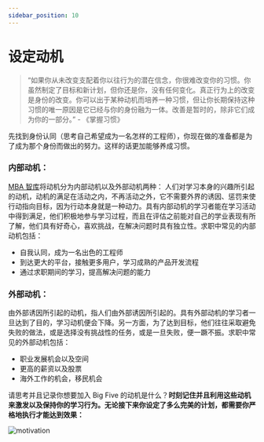 ```yaml
---
sidebar_position: 10
---
```


# 设定动机

> “如果你从未改变支配着你以往行为的潜在信念，你很难改变你的习惯。你虽然制定了目标和新计划，但你还是你，没有任何变化。真正行为上的改变是身份的改变。你可以出于某种动机而培养一种习惯，但让你长期保持这种习惯的唯一原因是它已经与你的身份融为一体。改善是暂时的，除非它们成为你的一部分。” - 《掌握习惯》

先找到身份认同（思考自己希望成为一名怎样的工程师），你现在做的准备都是为了成为那个身份而做出的努力。这样的话更加能够养成习惯。

### 内部动机：

[MBA 智库](https://wiki.mbalib.com/wiki/%E5%AD%A6%E4%B9%A0%E5%8A%A8%E6%9C%BA)将动机分为内部动机以及外部动机两种：
人们对学习本身的兴趣所引起的动机，动机的满足在活动之内，不再活动之外，它不需要外界的诱因、惩罚来使行动指向目标，因为行动本身就是一种动力。具有内部动机的学习者能在学习活动中得到满足，他们积极地参与学习过程，而且在评估之前能对自己的学业表现有所了解，他们具有好奇心，喜欢挑战，在解决问题时具有独立性。求职中常见的内部动机包括：

- 自我认同，成为一名出色的工程师
- 到达更大的平台，接触更多用户，学习成熟的产品开发流程
- 通过求职期间的学习，提高解决问题的能力

### 外部动机：
由外部诱因所引起的动机，指人们由外部诱因所引起的。具有外部动机的学习者一旦达到了目的，学习动机便会下降。另一方面，为了达到目标，他们往往采取避免失败的做法，或是选择没有挑战性的任务，或是一旦失败，便一蹶不振。求职中常见的外部动机包括：

- 职业发展机会以及空间
- 更高的薪资以及股票
- 海外工作的机会，移民机会

请思考并且记录你想要加入 Big Five 的动机是什么？**时刻记住并且利用这些动机来激发以及保持你的学习行为。无论接下来你设定了多么完美的计划，都需要你严格地执行才能达到效果：**

![motivation](/img/analyze/motivation.jpg)
